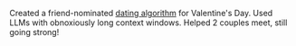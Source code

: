 Created a friend-nominated [dating algorithm](https://x.com/ansonyuu/status/1755307905383879133) for Valentine's Day. Used LLMs with obnoxiously long context windows. Helped 2 couples meet, still going strong!